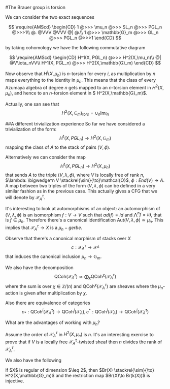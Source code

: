 #The Brauer group is torsion

We can consider the two exact sequences 

$$ \require{AMScd} \begin{CD} 
1 @>>> \mu_n @>>> SL_n @>>> PGL_n @>>>1\\
@.      @VVV       @VVV     @|      @.\\
1 @>>> \mathbb{G}_m @>>> GL_n @>>> PGL_n @>>>1
\end{CD} $$

by taking cohomology we have the following commutative diagram

$$ \require{AMScd} \begin{CD} 
H^1(X, PGL_n) @>>> H^2(X,\mu_n)\\
@|                   @V\iota_nVV\\
H^1(X, PGL_n) @>>> H^2(X,\mathbb{G}_m)
\end{CD} $$

Now observe that $H^i(X,\mu_n)$ is $n$-torsion for every $i$, as multiplication by $n$ maps everything to the identity in $\mu_n$. This means that the class of every Azumaya algebra of degree $n$ gets mapped to an $n$-torsion element in $H^2(X,\mu_n)$, and hence to an  $n$-torsion element in $ H^2(X,\mathbb{G}_m)$.

Actually, one san see that $$ H^2(X,\mathbb{G}_m)_{tors} = \cup_n \text{Im}\iota_n $$

##A different trivialization experience
So far we have considered a trivialization of the form:
$$
H^1(X, PGL_n) \to H^2(X,\mathbb{G}_m)
$$
mapping the class of $A$ to the stack of pairs $(V, \phi)$.

Alternatively we can consider the map
$$
H^1(X, PGL_n) \to H^2(X,\mu_n)
$$
that sends $A$ to the triple $(V,\lambda, \phi)$, where $V$ is locally free of rank $n$, $\lambda: \bigwedge^n V \stackrel{\sim}{\to}\mathcal{O}$, $\phi: End(V) \to A$.
A map between two triples of the form $(V,\lambda, \phi)$ can be defined in a very similar fashion as in the previous case. This actually gives a CFG that we will denote by $\mathcal{X}^\tau_A$.

It's interesting to look at automorphisms of an object: an automorphism of $(V, \lambda, \phi)$ is an isomorphism $f:V\to V$ such that $ad(f) = id$ and $\bigwedge^n f = Id$, that is $f\in \mu_n$. Therefore there's a canonical identification $\text{Aut}(V, \lambda, \phi) \simeq \mu_n$. This implies that $\mathcal{X}^\tau_A \to X$ is a $\mu_n-gerbe$.

Observe that there's a canonical morphism of stacks over $X$
$$
c: \mathcal{X}^\tau_A \to \mathcal{X}^_A
$$
that induces the canonical inclusion $\mu_n \to \mathbb{G}_m$.

We also have the decomposition
$$
\text{QCoh}(\mathcal{X}^\tau_A) \simeq \bigoplus_{\chi} \text{QCoh}^{\chi}(\mathcal{X}^\tau_A)
$$
where the sum is over $\chi\in \mathbb{Z}/(n)$ and $\text{QCoh}^{\chi}(\mathcal{X}^\tau_A)$ are sheaves where the $\mu_n$-action is given after multiplication by $\chi$.

Also there are equivalence of categories
$$
c_*: \text{QCoh}^{i}(\mathcal{X}^\tau_A) \to \text{QCoh}^{i}(\mathcal{X}_A), c^*: \text{QCoh}^{i}(\mathcal{X}_A)\to\text{QCoh}^{i}(\mathcal{X}^\tau_A)
$$

What are the advantages of working with $\mu_n$?

Assume the order of $\mathcal{X}^\tau_A$ in $H^2(X, \mu_n)$ is $n$. It's an interesting exercise to prove that if $V$ is a locally free $\mathcal{X}^\tau_A$-twisted sheaf then $n$ divides the rank of $\mathcal{X}^\tau_A$.

We also have the following
<div class="theorem">
If $X$ is regular of dimension $\leq 2$, then $Br(X) \stackrel{\sim}{\to} H^2(X,\mathbb{G}_m)$ and the restriction map $Br(X)\to Br(k(X))$ is injective.
</div>